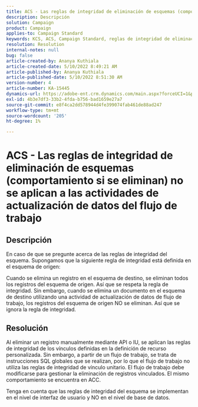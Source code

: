 ```yaml
---
title: ACS - Las reglas de integridad de eliminación de esquemas (comportamiento si se eliminan) no se aplican a las actividades de actualización de datos del flujo de trabajo
description: Descripción
solution: Campaign
product: Campaign
applies-to: Campaign Standard
keywords: KCS, ACS, Campaign Standard, reglas de integridad de eliminación, comportamiento si se eliminan, flujo de trabajo, actualizar datos
resolution: Resolution
internal-notes: null
bug: false
article-created-by: Ananya Kuthiala
article-created-date: 5/10/2022 8:49:21 AM
article-published-by: Ananya Kuthiala
article-published-date: 5/10/2022 8:51:30 AM
version-number: 4
article-number: KA-15445
dynamics-url: https://adobe-ent.crm.dynamics.com/main.aspx?forceUCI=1&pagetype=entityrecord&etn=knowledgearticle&id=01894013-3ed0-ec11-a7b5-0022480a8e40
exl-id: 4b3e7df3-33b2-4fda-b756-bad1659e27a7
source-git-commit: e8f4ca2dd578944d4fe399074fab461de88ad247
workflow-type: tm+mt
source-wordcount: '205'
ht-degree: 1%

---
```


# ACS - Las reglas de integridad de eliminación de esquemas (comportamiento si se eliminan) no se aplican a las actividades de actualización de datos del flujo de trabajo

## Descripción


En caso de que se pregunte acerca de las reglas de integridad del esquema. Supongamos que la siguiente regla de integridad está definida en el esquema de origen:



Cuando se elimina un registro en el esquema de destino, se eliminan todos los registros del esquema de origen. Así que se respeta la regla de integridad. Sin embargo, cuando se elimina un documento en el esquema de destino utilizando una actividad de actualización de datos de flujo de trabajo, los registros del esquema de origen NO se eliminan. Así que se ignora la regla de integridad.


## Resolución


Al eliminar un registro manualmente mediante API o IU, se aplican las reglas de integridad de los vínculos definidas en la definición de recurso personalizada. Sin embargo, a partir de un flujo de trabajo, se trata de instrucciones SQL globales que se realizan, por lo que el flujo de trabajo no utiliza las reglas de integridad de vínculo unitario. El flujo de trabajo debe modificarse para gestionar la eliminación de registros vinculados. El mismo comportamiento se encuentra en ACC.

Tenga en cuenta que las reglas de integridad del esquema se implementan en el nivel de interfaz de usuario y NO en el nivel de base de datos.
